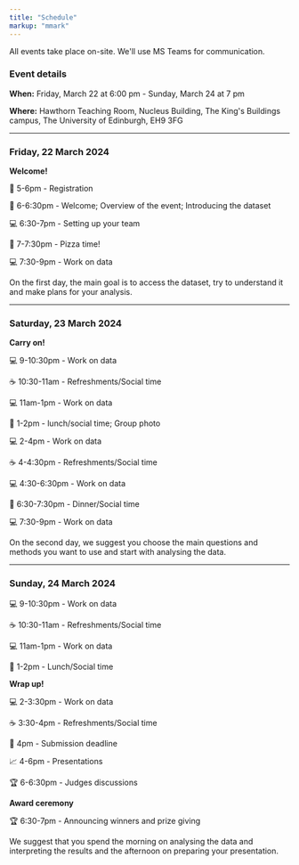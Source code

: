 ```yaml
---
title: "Schedule"
markup: "mmark"
---
```


All events take place on-site. We'll use MS Teams for communication. 

### Event details

**When:** Friday, March 22 at 6:00 pm - Sunday, March 24 at 7 pm

**Where:** Hawthorn Teaching Room, Nucleus Building, The King's Buildings campus, The University of Edinburgh, EH9 3FG

---

### Friday, 22 March 2024

**Welcome!**

📣 5-6pm - Registration 

📣 6-6:30pm - Welcome; Overview of the event; Introducing the dataset 

💻 6:30-7pm - Setting up your team
   
🍕 7-7:30pm - Pizza time!

💻 7:30-9pm - Work on data
   
On the first day, the main goal is to access the dataset, try to understand it and make  plans for your analysis. 

---

### Saturday, 23 March 2024

**Carry on!**

💻 9-10:30pm - Work on data
   
☕️ 10:30-11am - Refreshments/Social time 

💻 11am-1pm - Work on data
   
🍔 1-2pm - lunch/social time; Group photo 

💻 2-4pm - Work on data
   
☕️ 4-4:30pm - Refreshments/Social time 

💻 4:30-6:30pm - Work on data
   
🍔 6:30-7:30pm - Dinner/Social time

💻 7:30-9pm - Work on data

On the second day, we suggest you choose the main questions and methods you want to use and start with analysing the data. 

---

### Sunday, 24 March 2024

💻 9-10:30pm - Work on data
   
☕️ 10:30-11am - Refreshments/Social time 

💻 11am-1pm - Work on data
   
🍔 1-2pm - Lunch/Social time 

**Wrap up!**

💻 2-3:30pm - Work on data

☕️ 3:30-4pm - Refreshments/Social time

🛑 4pm - Submission deadline 

📈 4-6pm - Presentations   
   
🏆 6-6:30pm - Judges discussions

**Award ceremony**

🏆 6:30-7pm - Announcing winners and prize giving

We suggest that you spend the morning on analysing the data and interpreting the  results  and the afternoon on preparing your presentation.         

